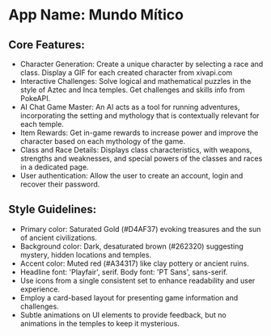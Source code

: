 # **App Name**: Mundo Mítico

## Core Features:

- Character Generation: Create a unique character by selecting a race and class. Display a GIF for each created character from xivapi.com
- Interactive Challenges: Solve logical and mathematical puzzles in the style of Aztec and Inca temples. Get challenges and skills info from PokeAPI.
- AI Chat Game Master: An AI acts as a tool for running adventures, incorporating the setting and mythology that is contextually relevant for each temple.
- Item Rewards: Get in-game rewards to increase power and improve the character based on each mythology of the game.
- Class and Race Details: Displays class characteristics, with weapons, strengths and weaknesses, and special powers of the classes and races in a dedicated page.
- User authentication: Allow the user to create an account, login and recover their password.

## Style Guidelines:

- Primary color: Saturated Gold (#D4AF37) evoking treasures and the sun of ancient civilizations.
- Background color: Dark, desaturated brown (#262320) suggesting mystery, hidden locations and temples.
- Accent color: Muted red (#A34317) like clay pottery or ancient ruins.
- Headline font: 'Playfair', serif. Body font: 'PT Sans', sans-serif.
- Use icons from a single consistent set to enhance readability and user experience.
- Employ a card-based layout for presenting game information and challenges.
- Subtle animations on UI elements to provide feedback, but no animations in the temples to keep it mysterious.